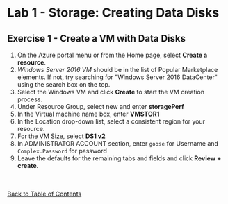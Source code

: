 # Lab 1 - Storage: Creating Data Disks



## Exercise 1 - Create a VM with Data Disks


1. On the Azure portal menu or from the Home page, select **Create a resource**.
2. *Windows Server 2016 VM* should be in the list of Popular Marketplace elements. If not, try searching for "Windows Server 2016 DataCenter" using the search box on the top.
3. Select the Windows VM and click **Create** to start the VM creation process.
4. Under Resource Group, select new and enter **storagePerf**
5. In the Virtual machine name box, enter **VMSTOR1**
6. In the Location drop-down list, select a consistent region for your resource.
7. For the VM Size, select **DS1 v2**
8. In ADMINISTRATOR ACCOUNT section, enter `goose` for Username and `Complex.Password` for password
9. Leave the defaults for the remaining tabs and fields and click **Review + create.**


<br></br>
[Back to Table of Contents](./index.md#5-storage)